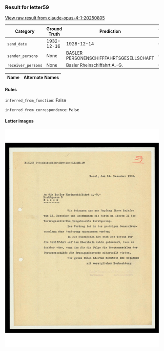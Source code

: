 ### Result for letter59
[View raw result from claude-opus-4-1-20250805](https://github.com/RISE-UNIBAS/humanities_data_benchmark/blob/main/results/2025-09-24/T0117/request_T0117_letter59.json)


| Category          | Ground Truth | Prediction | TP | FP | FN |
|------------------|--------------|------------|----|----|----|
| `send_date`        | 1932-12-16 | 1928-12-14 | 0 | 1 | 1 |
| `sender_persons`  | None | BASLER PERSONENSCHIFFFAHRTSGESELLSCHAFT | 0 | 1 | 0 |
| `receiver_persons` | None | Basler Rheinschiffahrt A.-G. | 0 | 1 | 0 |

| Name | Alternate Names |
| --- | --- |

#### Rules
`inferred_from_function`: False

`inferred_from_correspondence`: False

#### Letter images

<img src="https://github.com/RISE-UNIBAS/humanities_data_benchmark/blob/main/benchmarks/metadata_extraction/images/letter59_p1.jpg?raw=true" alt="letter59_p1.jpg" width="800px">

